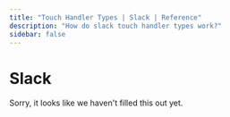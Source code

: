 ```yaml
---
title: "Touch Handler Types | Slack | Reference"
description: "How do slack touch handler types work?"
sidebar: false
---
```


# Slack

Sorry, it looks like we haven't filled this out yet.
